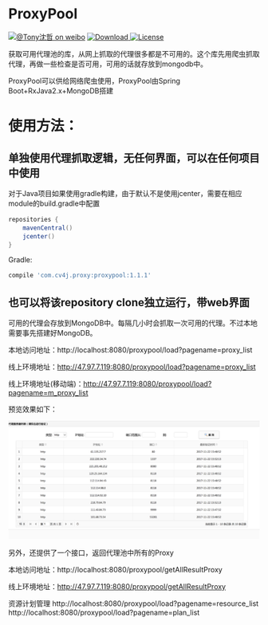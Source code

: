 # ProxyPool

[![@Tony沈哲 on weibo](https://img.shields.io/badge/weibo-%40Tony%E6%B2%88%E5%93%B2-blue.svg)](http://www.weibo.com/fengzhizi715)
 [ ![Download](https://api.bintray.com/packages/fengzhizi715/maven/proxypool/images/download.svg) ](https://bintray.com/fengzhizi715/maven/proxypool/_latestVersion)
[![License](https://img.shields.io/badge/license-Apache%202-lightgrey.svg)](https://www.apache.org/licenses/LICENSE-2.0.html)


获取可用代理池的库，从网上抓取的代理很多都是不可用的。这个库先用爬虫抓取代理，再做一些检查是否可用，可用的话就存放到mongodb中。

ProxyPool可以供给网络爬虫使用，ProxyPool由Spring Boot+RxJava2.x+MongoDB搭建


# 使用方法：
## 单独使用代理抓取逻辑，无任何界面，可以在任何项目中使用

对于Java项目如果使用gradle构建，由于默认不是使用jcenter，需要在相应module的build.gradle中配置

```groovy
repositories {
    mavenCentral()
    jcenter()
}
```

Gradle:

```groovy
compile 'com.cv4j.proxy:proxypool:1.1.1'
```


## 也可以将该repository clone独立运行，带web界面

可用的代理会存放到MongoDB中。每隔几小时会抓取一次可用的代理。不过本地需要事先搭建好MongoDB。

本地访问地址：http://localhost:8080/proxypool/load?pagename=proxy_list

线上环境地址：http://47.97.7.119:8080/proxypool/load?pagename=proxy_list

线上环境地址(移动端)：http://47.97.7.119:8080/proxypool/load?pagename=m_proxy_list

预览效果如下：

![](proxy_list.png)


另外，还提供了一个接口，返回代理池中所有的Proxy

本地访问地址：http://localhost:8080/proxypool/getAllResultProxy

线上环境地址：http://47.97.7.119:8080/proxypool/getAllResultProxy

资源计划管理
http://localhost:8080/proxypool/load?pagename=resource_list
http://localhost:8080/proxypool/load?pagename=plan_list